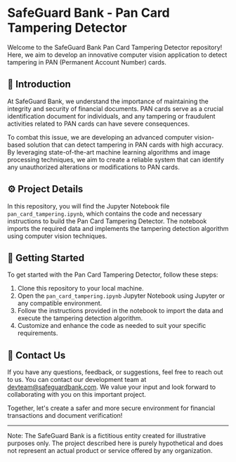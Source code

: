 # SafeGuard Bank - Pan Card Tampering Detector

Welcome to the SafeGuard Bank Pan Card Tampering Detector repository! Here, we aim to develop an innovative computer vision application to detect tampering in PAN (Permanent Account Number) cards.

## 🌟 Introduction

At SafeGuard Bank, we understand the importance of maintaining the integrity and security of financial documents. PAN cards serve as a crucial identification document for individuals, and any tampering or fraudulent activities related to PAN cards can have severe consequences.

To combat this issue, we are developing an advanced computer vision-based solution that can detect tampering in PAN cards with high accuracy. By leveraging state-of-the-art machine learning algorithms and image processing techniques, we aim to create a reliable system that can identify any unauthorized alterations or modifications to PAN cards.

## ⚙️ Project Details

In this repository, you will find the Jupyter Notebook file `pan_card_tampering.ipynb`, which contains the code and necessary instructions to build the Pan Card Tampering Detector. The notebook imports the required data and implements the tampering detection algorithm using computer vision techniques.

## 🚀 Getting Started

To get started with the Pan Card Tampering Detector, follow these steps:

1. Clone this repository to your local machine.
2. Open the `pan_card_tampering.ipynb` Jupyter Notebook using Jupyter or any compatible environment.
3. Follow the instructions provided in the notebook to import the data and execute the tampering detection algorithm.
4. Customize and enhance the code as needed to suit your specific requirements.

## 📧 Contact Us

If you have any questions, feedback, or suggestions, feel free to reach out to us. You can contact our development team at [devteam@safeguardbank.com](mailto:devteam@safeguardbank.com). We value your input and look forward to collaborating with you on this important project.

Together, let's create a safer and more secure environment for financial transactions and document verification!

---

Note: The SafeGuard Bank is a fictitious entity created for illustrative purposes only. The project described here is purely hypothetical and does not represent an actual product or service offered by any organization.

